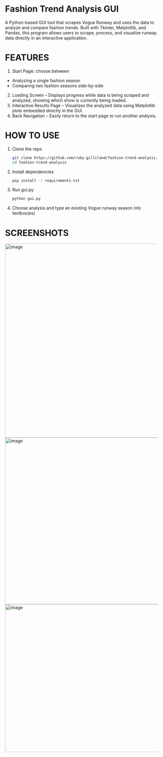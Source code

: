 # Fashion Trend Analysis GUI
A Python-based GUI tool that scrapes Vogue Runway and uses the data to analyze and compare fashion trends.
Built with Tkinter, Matplotlib, and Pandas, this program allows users to scrape, process, and visualize runway data directly in an interactive application.

# FEATURES
1. Start Page: choose between
  - Analyzing a single fashion season
  - Comparing two fashion seasons side-by-side
2. Loading Screen – Displays progress while data is being scraped and analyzed, showing which show is currently being loaded.
3. Interactive Results Page – Visualizes the analyzed data using Matplotlib plots embedded directly in the GUI.
4. Back Navigation – Easily return to the start page to run another analysis.

# HOW TO USE
1. Clone the repo
   ```bash
   git clone https://github.com/ruby-gilliland/fashion-trend-analysis.git
   cd fashion-trend-analysis
2. Install dependencies
   ```bash
   pip install -r requirements.txt
4. Run gui.py
   ```bash
   python gui.py
5. Choose analysis and type an existing Vogue runway season into textbox(es)

# SCREENSHOTS

<img width="872" height="638" alt="image" src="https://github.com/user-attachments/assets/a231da89-dbae-47d6-a254-a66d3d549597" />
<img width="990" height="548" alt="image" src="https://github.com/user-attachments/assets/227e3e4f-46a7-4323-850a-f00cbd509d19" />
<img width="895" height="486" alt="image" src="https://github.com/user-attachments/assets/5ef7b9a7-ac51-4892-aaa9-92bf1f732b1e" />





